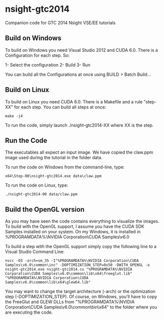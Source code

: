 nsight-gtc2014
==============

Companion code for GTC 2014 Nsight VSE/EE tutorials

Build on Windows
----------------
To build on Windows you need Visual Studio 2012 and CUDA 6.0. There is a Configuration for each step. So:

1- Select the configuration 
2- Build
3- Run

You can build all the Configurations at once using BUILD > Batch Build...

Build on Linux
--------------
To build on Linux you need CUDA 6.0. There is a Makefile and a rule "step-XX" for each step. You can build all steps at once:

    make -j4

To run the code, simply launch ./nsight-gtc2014-XX where XX is the step.

Run the Code
------------
The executables all expect an input image. We have copied the claw.ppm image used during the tutorial in the folder data. 

To run the code on Windows from the command-line, type:

    x64\Step-00\nsight-gtc2014.exe data\claw.ppm

To run the code on Linux, type:

    ./nsight-gtc2014-00 data/claw.ppm

Build the OpenGL version
------------------------
As you may have seen the code contains everything to visualize the images. To build with the OpenGL support, I assume you have the CUDA SDK Samples installed on your system. On my Windows, it is installed in %PROGRAMDATA%\NVIDIA Corporation\CUDA Samples\v6.0

To build a step with the OpenGL support simply copy the following line to a Visual Studio Command Line:

    nvcc -O3 -arch=sm_35 -I"%PROGRAMDATA%\NVIDIA Corporation\CUDA Samples\v6.0\common\inc" -DOPTIMIZATION_STEP=0x50 -DWITH_OPENGL -o nsight-gtc2014.exe nsight-gtc2014.cu "%PROGRAMDATA%\NVIDIA Corporation\CUDA Samples\v6.0\common\lib\x64\freeglut.lib" "%PROGRAMDATA%\NVIDIA Corporation\CUDA Samples\v6.0\common\lib\x64\glew64.lib"

You may want to change the target architecture (-arch) or the optimization step (-DOPTIMIZATION_STEP). Of course, on Windows, you'll have to copy the FreeGlut and GLEW DLLs from "%PROGRAMDATA%\NVIDIA Corporation\CUDA Samples\v6.0\common\bin\x64" to the folder where you are executing the code.
